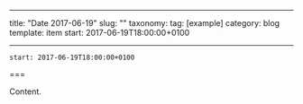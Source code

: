 
---
title: "Date 2017-06-19"
slug: ""
taxonomy:
tag: [example]
category: blog
template: item
start: 2017-06-19T18:00:00+0100

---

``start: 2017-06-19T18:00:00+0100``

===

Content.
